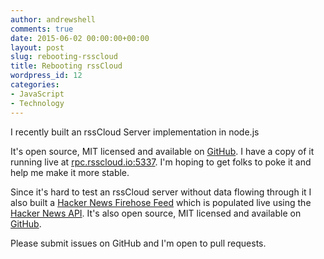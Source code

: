```yaml
---
author: andrewshell
comments: true
date: 2015-06-02 00:00:00+00:00
layout: post
slug: rebooting-rsscloud
title: Rebooting rssCloud
wordpress_id: 12
categories:
- JavaScript
- Technology
---
```


I recently built an rssCloud Server implementation in node.js

It's open source, MIT licensed and available on [GitHub](https://github.com/andrewshell/rsscloud-server). I have a copy of it running live at [rpc.rsscloud.io:5337](http://rpc.rsscloud.io:5337/viewLog). I'm hoping to get folks to poke it and help me make it more stable.

Since it's hard to test an rssCloud server without data flowing through it I also built a [Hacker News Firehose Feed](http://hn.geekity.com/newstories.xml) which is populated live using the [Hacker News API](https://github.com/HackerNews/API). It's also open source, MIT licensed and available on [GitHub](https://github.com/andrewshell/hacker-news-rss).

Please submit issues on GitHub and I'm open to pull requests.
